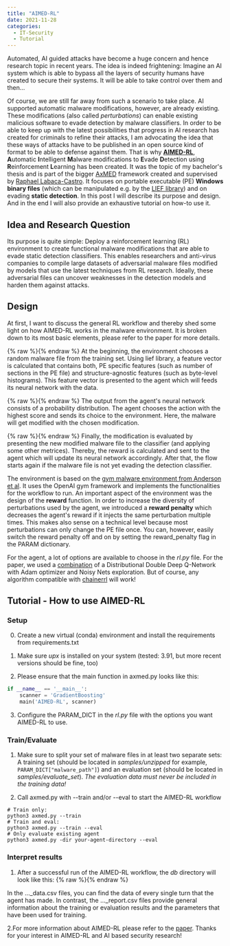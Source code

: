 ```yaml
---
title: "AIMED-RL"
date: 2021-11-28
categories:
  - IT-Security
  - Tutorial
---
```


Automated, AI guided attacks have become a huge concern and hence research topic in recent years. The idea is indeed
frightening: Imagine an AI system which is able to bypass all the layers of security humans have created to secure
their systems. It will be able to take control over them and then...

Of course, we are still far away from such a scenario to take place. AI supported automatic malware modifications, however,
are already existing. These modifications (also called *perturbations*) can enable existing malicious software 
to evade detection by malware classifiers.
In order to be able to keep up with the latest possibilities that progress in AI research has
created for criminals to refine their attacks, I am advocating the idea that these ways of attacks have to be
published in an open source kind of format to be able to defense against them.
That is why **[AIMED-RL](https://github.com/SebieF/AIMED)**, **A**utomatic **I**ntelligent **M**alware modifications 
to **E**vade **D**etection using **R**einforcement **L**earning has been created. It was the topic of my bachelor's thesis
and is part of the bigger [AxMED](https://github.com/zRapha/AIMED) framework created and supervised by 
[Raphael Labaca-Castro](https://www.unibw.de/technische-informatik/mitarbeiter/wissenschaftliche-mitarbeiter-innen/m-sc-raphael-labaca-castro).
It focuses on portable executable (PE) **Windows binary files** 
(which can be manipulated e.g. by the [LIEF library](https://github.com/lief-project/LIEF)) and on evading **static 
detection**.
In this post I will describe its purpose and design. And in the end I will also provide an exhaustive tutorial on
how-to use it.

## Idea and Research Question 
Its purpose is quite simple: Deploy a reinforcement learning (RL) environment to create functional malware modifications
that are able to evade static detection classifiers. 
This enables researchers and anti-virus companies to compile large datasets
of adversarial malware files modified by models that use the latest techniques from RL research.
Ideally, these adversarial files can uncover weaknesses in the detection models and harden them against attacks.

## Design
At first, I want to discuss the general RL workflow and thereby shed some light on how AIMED-RL works in the malware
environment. It is broken down to its most basic elements, please refer to the paper for more details.

{% raw %}<img src="https://sebief.github.io/assets/images/aimedRL/aimedrl-state.png" alt="">{% endraw %}
At the beginning, the environment chooses a random malware file from the training set. Using lief library,
a feature vector is calculated that contains both, PE specific features (such as number of sections in the PE file)
and structure-agnostic features (such as byte-level histograms). This feature vector is presented to the agent which
will feeds its neural network with the data.

{% raw %}<img src="https://sebief.github.io/assets/images/aimedRL/aimedrl-action.png" alt="">{% endraw %}
The output from the agent's neural network consists of a probability distribution. The agent chooses the action with
the highest score and sends its choice to the environment. Here, the malware will get modified with the chosen
modification.

{% raw %}<img src="https://sebief.github.io/assets/images/aimedRL/aimedrl-reward.png" alt="">{% endraw %}
Finally, the modification is evaluated by presenting the new modified malware file to the classifier (and applying
some other metrices). Thereby, the reward is calculated and sent to the agent which will update its neural network
accordingly. After that, the flow starts again if the malware file is not yet evading the detection classifier.

The environment is based on the [gym malware environment from Anderson et al](https://github.com/endgameinc/gym-malware).
It uses the OpenAI gym framework and implements the functionalities for the workflow to run.
An important aspect of the environment was the design of the **reward** function. In order to increase the diversity
of perturbations used by the agent, we introduced a **reward penalty** which
decreases the agent's reward if it injects the same perturbation multiple times. This makes also sense on a technical
level because most perturbations can only change the PE file once. You can, however, easily switch the reward penalty
off and on by setting the reward_penalty flag in the PARAM dictionary.

For the agent, a lot of options are available to choose in the *rl.py* file. For the paper, we used a 
[combination](https://arxiv.org/abs/1710.02298) of a Distributional Double Deep Q-Network with Adam optimizer 
and Noisy Nets exploration. But of course, any algorithm compatible with 
[chainerrl](https://github.com/chainer/chainerrl) will work! 

## Tutorial - How to use AIMED-RL

### Setup
0. Create a new virtual (conda) environment and install the requirements from requirements.txt
1. Make sure *upx* is installed on your system (tested: 3.91, but more recent versions should be fine, too)

2. Please ensure that the main function in axmed.py looks like this:
```python
if __name__ == '__main__':
    scanner = 'GradientBoosting'
    main('AIMED-RL', scanner)
```

3. Configure the PARAM_DICT in the *rl.py* file with the options you want AIMED-RL to use.

### Train/Evaluate
1. Make sure to split your set of malware files in at least two separate sets: A training set (should be located in 
*samples/unzipped* for example, `PARAM_DICT["malware_path"]`) and an evaluation set (should be located in *samples/evaluate_set*).
*The evaluation data must never be included in the training data!*

2. Call axmed.py with --train and/or --eval to start the AIMED-RL workflow
```
# Train only:
python3 axmed.py --train 
# Train and eval:
python3 axmed.py --train --eval
# Only evaluate existing agent
python3 axmed.py -dir your-agent-directory --eval
```

### Interpret results
1. After a successful run of the AIMED-RL workflow, the *db* directory will look like this:
{% raw %}<img src="https://sebief.github.io/assets/images/aimedRL/aimedrl-eval.png" alt="">{% endraw %}

In the ..._data.csv files, you can find the data of every single turn that the agent has made. In contrast,
the ..._report.csv files provide general information about the training or evaluation results and the parameters
that have been used for training.

2.For more information about AIMED-RL please refer to the [paper](https://link.springer.com/chapter/10.1007/978-3-030-86514-6_3).
Thanks for your interest in AIMED-RL and AI based security research!
